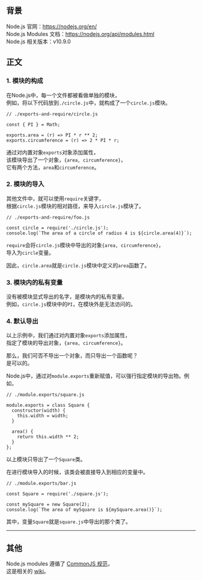 ## 背景
Node.js 官网：https://nodejs.org/en/  
Node.js Modules 文档：https://nodejs.org/api/modules.html  
Node.js 相关版本：v10.9.0  

## 正文

### 1. 模块的构成
在Node.js中，每一个文件都被看做单独的模块，  
例如，将以下代码放到`./circle.js`中，就构成了一个`circle.js`模块。  

```
// ./exports-and-require/circle.js

const { PI } = Math;

exports.area = (r) => PI * r ** 2;
exports.circumference = (r) => 2 * PI * r;
```
通过对内置对象`exports`对象添加属性，  
该模块导出了一个对象，`{area, circumference}`，  
它有两个方法，`area`和`circumference`。  

### 2. 模块的导入
其他文件中，就可以使用`require`关键字，  
根据`circle.js`模块的相对路径，来导入`circle.js`模块了。  
```
// ./exports-and-require/foo.js

const circle = require('./circle.js');
console.log(`The area of a circle of radius 4 is ${circle.area(4)}`);
```

`require`会将`circle.js`模块中导出的对象`{area, circumference}`，  
导入为`circle`变量。  

因此，`circle.area`就是`circle.js`模块中定义的`area`函数了。  

### 3. 模块内的私有变量
没有被模块显式导出的名字，是模块内的私有变量。  
例如，`circle.js`模块中的`PI`，在模块外是无法访问的。  

### 4. 默认导出
以上示例中，我们通过对内置对象`exports`添加属性，  
指定了模块的导出对象，`{area, circumference}`。  

那么，我们可否不导出一个对象，而只导出一个函数呢？  
是可以的。  

Node.js中，通过对`module.exports`重新赋值，可以强行指定模块的导出物。例如，  
```
// ./module.exports/square.js

module.exports = class Square {
  constructor(width) {
    this.width = width;
  }

  area() {
    return this.width ** 2;
  }
};
```
以上模块只导出了一个`Square`类。  

在进行模块导入的时候，该类会被直接导入到相应的变量中。  
```
// ./module.exports/bar.js

const Square = require('./square.js');

const mySquare = new Square(2);
console.log(`The area of mySquare is ${mySquare.area()}`);
```
其中，变量`Square`就是`square.js`中导出的那个类了。  

- - -

## 其他

Node.js modules 遵循了 [CommonJS 规范](http://www.commonjs.org/)，  
这是相关的 [wiki](http://wiki.commonjs.org/wiki/CommonJS)。  
